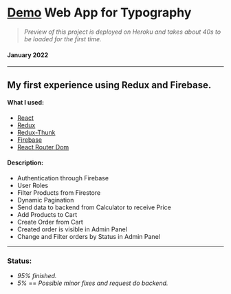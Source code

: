 # [Demo](https://demo-typography-web.herokuapp.com/#/) Web App for Typography #
>_Preview of this project is deployed on Heroku and takes about 40s to be loaded for the first time._
#### January 2022 ####
---
## My first experience using Redux and Firebase. ##
#### What I used: ####
- [React](https://reactjs.org/)
- [Redux](https://redux.js.org/)
- [Redux-Thunk](https://www.npmjs.com/package/redux-thunk)
- [Firebase](https://firebase.google.com/)
- [React Router Dom](https://www.npmjs.com/package/react-router-dom/v/5.3.0)

#### Description: ####
- Authentication through Firebase
- User Roles
- Filter Products from Firestore
- Dynamic Pagination
- Send data to backend from Calculator to receive Price
- Add Products to Cart
- Create Order from Cart
- Created order is visible in Admin Panel
- Change and Filter orders by Status in Admin Panel

---
### Status: ####
- _95% finished._
- _5%_ == _Possible minor fixes and request do backend._
